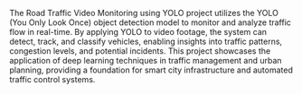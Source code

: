 The Road Traffic Video Monitoring using YOLO project utilizes the YOLO (You Only Look Once) object detection model to monitor and analyze traffic flow in real-time. By applying YOLO to video footage, the system can detect, track, and classify vehicles, enabling insights into traffic patterns, congestion levels, and potential incidents. This project showcases the application of deep learning techniques in traffic management and urban planning, providing a foundation for smart city infrastructure and automated traffic control systems.
